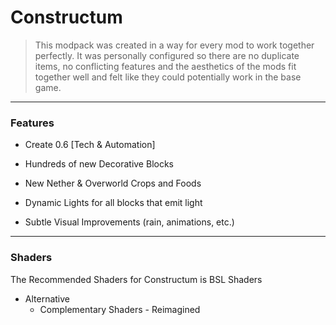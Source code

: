 # **Constructum**

> This modpack was created in a way for every mod to work together perfectly. It was personally configured so there are no duplicate items, no conflicting features and the aesthetics of the mods fit together well and felt like they could potentially work in the base game.

------------------------------------------------------------------------------------------------

### **Features**

- Create 0.6 [Tech & Automation]

- Hundreds of new Decorative Blocks

- New Nether & Overworld Crops and Foods

- Dynamic Lights for all blocks that emit light

- Subtle Visual Improvements (rain, animations, etc.)

------------------------------------------------------------------------------------------------

### **Shaders**
The Recommended Shaders for Constructum is BSL Shaders
- Alternative
  - Complementary Shaders - Reimagined
